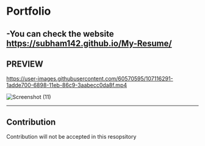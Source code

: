 # Portfolio
-You can check the website  https://subham142.github.io/My-Resume/ 
---
## PREVIEW

https://user-images.githubusercontent.com/60570595/107116291-1adde700-6898-11eb-86c9-3aabecc0da8f.mp4

![Screenshot (11)](https://user-images.githubusercontent.com/60570595/107116308-35b05b80-6898-11eb-8df7-9429e7edddb3.png)

---
## Contribution
Contribution will not be accepted in this resopsitory
